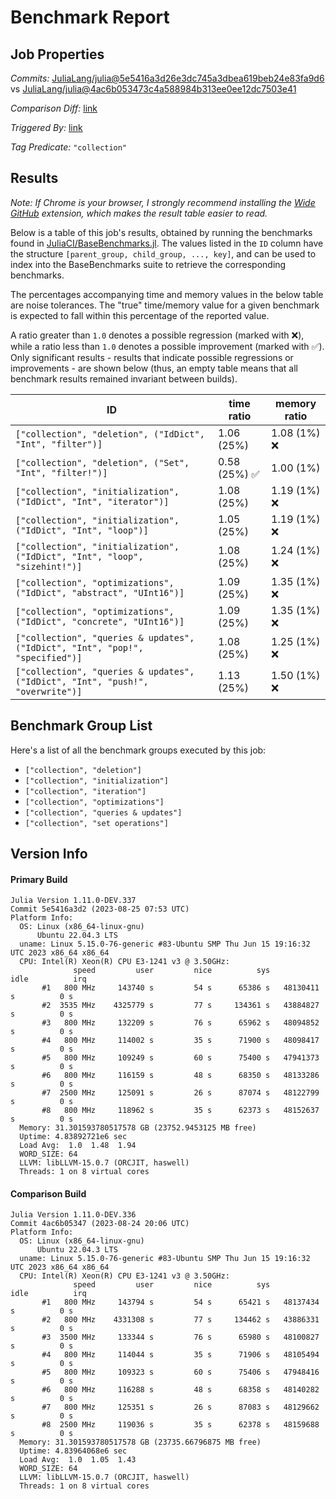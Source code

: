 # Benchmark Report

## Job Properties

*Commits:* [JuliaLang/julia@5e5416a3d26e3dc745a3dbea619beb24e83fa9d6](https://github.com/JuliaLang/julia/commit/5e5416a3d26e3dc745a3dbea619beb24e83fa9d6) vs [JuliaLang/julia@4ac6b053473c4a588984b313ee0ee12dc7503e41](https://github.com/JuliaLang/julia/commit/4ac6b053473c4a588984b313ee0ee12dc7503e41)

*Comparison Diff:* [link](https://github.com/JuliaLang/julia/compare/4ac6b053473c4a588984b313ee0ee12dc7503e41..5e5416a3d26e3dc745a3dbea619beb24e83fa9d6)

*Triggered By:* [link](https://github.com/JuliaLang/julia/commit/5e5416a3d26e3dc745a3dbea619beb24e83fa9d6#commitcomment-126080520)

*Tag Predicate:* `"collection"`

## Results

*Note: If Chrome is your browser, I strongly recommend installing the [Wide GitHub](https://chrome.google.com/webstore/detail/wide-github/kaalofacklcidaampbokdplbklpeldpj?hl=en)
extension, which makes the result table easier to read.*

Below is a table of this job's results, obtained by running the benchmarks found in
[JuliaCI/BaseBenchmarks.jl](https://github.com/JuliaCI/BaseBenchmarks.jl). The values
listed in the `ID` column have the structure `[parent_group, child_group, ..., key]`,
and can be used to index into the BaseBenchmarks suite to retrieve the corresponding
benchmarks.

The percentages accompanying time and memory values in the below table are noise tolerances. The "true"
time/memory value for a given benchmark is expected to fall within this percentage of the reported value.

A ratio greater than `1.0` denotes a possible regression (marked with :x:), while a ratio less
than `1.0` denotes a possible improvement (marked with :white_check_mark:). Only significant results - results
that indicate possible regressions or improvements - are shown below (thus, an empty table means that all
benchmark results remained invariant between builds).

| ID | time ratio | memory ratio |
|----|------------|--------------|
| `["collection", "deletion", ("IdDict", "Int", "filter")]` | 1.06 (25%)  | 1.08 (1%) :x: |
| `["collection", "deletion", ("Set", "Int", "filter!")]` | 0.58 (25%) :white_check_mark: | 1.00 (1%)  |
| `["collection", "initialization", ("IdDict", "Int", "iterator")]` | 1.08 (25%)  | 1.19 (1%) :x: |
| `["collection", "initialization", ("IdDict", "Int", "loop")]` | 1.05 (25%)  | 1.19 (1%) :x: |
| `["collection", "initialization", ("IdDict", "Int", "loop", "sizehint!")]` | 1.08 (25%)  | 1.24 (1%) :x: |
| `["collection", "optimizations", ("IdDict", "abstract", "UInt16")]` | 1.09 (25%)  | 1.35 (1%) :x: |
| `["collection", "optimizations", ("IdDict", "concrete", "UInt16")]` | 1.09 (25%)  | 1.35 (1%) :x: |
| `["collection", "queries & updates", ("IdDict", "Int", "pop!", "specified")]` | 1.08 (25%)  | 1.25 (1%) :x: |
| `["collection", "queries & updates", ("IdDict", "Int", "push!", "overwrite")]` | 1.13 (25%)  | 1.50 (1%) :x: |

## Benchmark Group List

Here's a list of all the benchmark groups executed by this job:

- `["collection", "deletion"]`
- `["collection", "initialization"]`
- `["collection", "iteration"]`
- `["collection", "optimizations"]`
- `["collection", "queries & updates"]`
- `["collection", "set operations"]`

## Version Info

#### Primary Build

```
Julia Version 1.11.0-DEV.337
Commit 5e5416a3d2 (2023-08-25 07:53 UTC)
Platform Info:
  OS: Linux (x86_64-linux-gnu)
      Ubuntu 22.04.3 LTS
  uname: Linux 5.15.0-76-generic #83-Ubuntu SMP Thu Jun 15 19:16:32 UTC 2023 x86_64 x86_64
  CPU: Intel(R) Xeon(R) CPU E3-1241 v3 @ 3.50GHz: 
              speed         user         nice          sys         idle          irq
       #1   800 MHz     143740 s         54 s      65386 s   48130411 s          0 s
       #2  3535 MHz    4325779 s         77 s     134361 s   43884827 s          0 s
       #3   800 MHz     132209 s         76 s      65962 s   48094852 s          0 s
       #4   800 MHz     114002 s         35 s      71900 s   48098417 s          0 s
       #5   800 MHz     109249 s         60 s      75400 s   47941373 s          0 s
       #6   800 MHz     116159 s         48 s      68350 s   48133286 s          0 s
       #7  2500 MHz     125091 s         26 s      87074 s   48122799 s          0 s
       #8   800 MHz     118962 s         35 s      62373 s   48152637 s          0 s
  Memory: 31.301593780517578 GB (23752.9453125 MB free)
  Uptime: 4.83892721e6 sec
  Load Avg:  1.0  1.48  1.94
  WORD_SIZE: 64
  LLVM: libLLVM-15.0.7 (ORCJIT, haswell)
  Threads: 1 on 8 virtual cores

```

#### Comparison Build

```
Julia Version 1.11.0-DEV.336
Commit 4ac6b05347 (2023-08-24 20:06 UTC)
Platform Info:
  OS: Linux (x86_64-linux-gnu)
      Ubuntu 22.04.3 LTS
  uname: Linux 5.15.0-76-generic #83-Ubuntu SMP Thu Jun 15 19:16:32 UTC 2023 x86_64 x86_64
  CPU: Intel(R) Xeon(R) CPU E3-1241 v3 @ 3.50GHz: 
              speed         user         nice          sys         idle          irq
       #1   800 MHz     143794 s         54 s      65421 s   48137434 s          0 s
       #2   800 MHz    4331308 s         77 s     134462 s   43886331 s          0 s
       #3  3500 MHz     133344 s         76 s      65980 s   48100827 s          0 s
       #4   800 MHz     114044 s         35 s      71906 s   48105494 s          0 s
       #5   800 MHz     109323 s         60 s      75406 s   47948416 s          0 s
       #6   800 MHz     116288 s         48 s      68358 s   48140282 s          0 s
       #7   800 MHz     125351 s         26 s      87083 s   48129662 s          0 s
       #8  2500 MHz     119036 s         35 s      62378 s   48159688 s          0 s
  Memory: 31.301593780517578 GB (23735.66796875 MB free)
  Uptime: 4.83964068e6 sec
  Load Avg:  1.0  1.05  1.43
  WORD_SIZE: 64
  LLVM: libLLVM-15.0.7 (ORCJIT, haswell)
  Threads: 1 on 8 virtual cores

```
